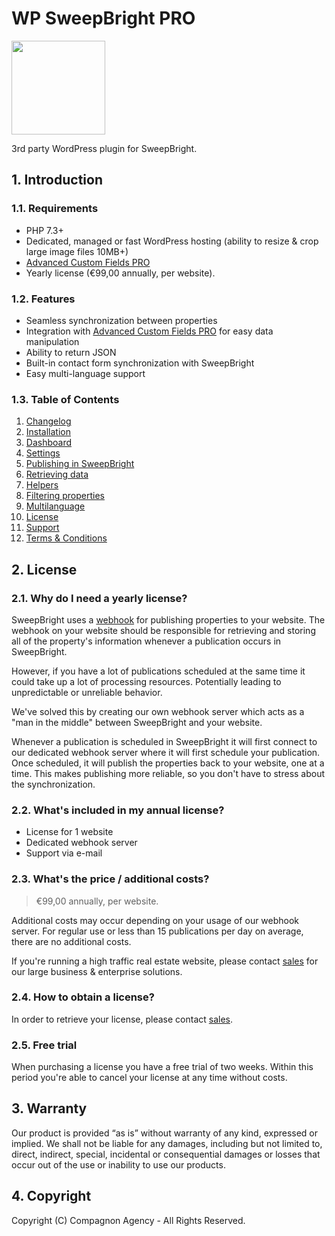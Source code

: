 # WP SweepBright PRO

<img src="https://compagnon.agency/wp-content/themes/compagnon/assets/img/sweepbright.png" width="150">

3rd party WordPress plugin for SweepBright.

## 1. Introduction

### 1.1. Requirements

- PHP 7.3+
- Dedicated, managed or fast WordPress hosting (ability to resize & crop large image files 10MB+)
- [Advanced Custom Fields PRO](https://www.advancedcustomfields.com/pro/)
- Yearly license (€99,00 annually, per website).

### 1.2. Features

- Seamless synchronization between properties
- Integration with [Advanced Custom Fields PRO](https://www.advancedcustomfields.com/pro/) for easy data manipulation
- Ability to return JSON
- Built-in contact form synchronization with SweepBright
- Easy multi-language support

### 1.3. Table of Contents

1. [Changelog](1.-changelog)
2. [Installation](2.-installation)
3. [Dashboard](3.-dashboard)
4. [Settings](4.-settings)
5. [Publishing in SweepBright](5.-publishing-in-sweepbright)
6. [Retrieving data](6.-retrieving-data)
7. [Helpers](7.-helpers)
8. [Filtering properties](8.-filtering-properties)
9. [Multilanguage](9.-multilanguage)
10. [License](license)
11. [Support](support)
12. [Terms & Conditions](terms-&-conditions)

## 2. License

### 2.1. Why do I need a yearly license?

SweepBright uses a [webhook](https://website.sweepbright.com/docs/#header-1.-publish-a-property-to-the-custom-website) for publishing properties to your website. The webhook on your website should be responsible for retrieving and storing all of the property's information whenever a publication occurs in SweepBright.

However, if you have a lot of publications scheduled at the same time it could take up a lot of processing resources. 
Potentially leading to unpredictable or unreliable behavior.

We've solved this by creating our own webhook server which acts as a "man in the middle" between SweepBright and your website.

Whenever a publication is scheduled in SweepBright it will first connect to our dedicated webhook server where it will first schedule your publication. Once scheduled, it will publish the properties back to your website, one at a time. This makes publishing more reliable, so you don't have to stress about the synchronization.

### 2.2. What's included in my annual license?

- License for 1 website
- Dedicated webhook server
- Support via e-mail

### 2.3. What's the price / additional costs?

> €99,00 annually, per website.

Additional costs may occur depending on your usage of our webhook server.
For regular use or less than 15 publications per day on average, there are no additional costs.

If you're running a high traffic real estate website, please contact [sales](info@compagnon.agency) for our large business & enterprise solutions.

### 2.4. How to obtain a license?

In order to retrieve your license, please contact [sales](info@compagnon.agency).

### 2.5. Free trial

When purchasing a license you have a free trial of two weeks. Within this period you're able to cancel your license at any time without costs.

## 3. Warranty

Our product is provided “as is” without warranty of any kind, expressed or implied. We shall not be liable for any damages, including but not limited to, direct, indirect, special, incidental or consequential damages or losses that occur out of the use or inability to use our products.

## 4. Copyright

Copyright (C) Compagnon Agency - All Rights Reserved.
